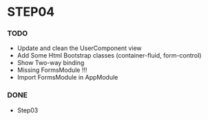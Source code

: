 # STEP04

### TODO
- Update and clean the UserComponent view
- Add Some Html Bootstrap classes (container-fluid, form-control)
- Show Two-way binding
- Missing FormsModule !!!
- Import FormsModule in AppModule

### DONE
- Step03